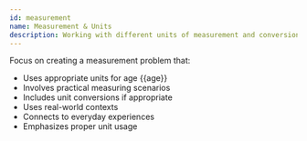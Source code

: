 ```yaml
---
id: measurement
name: Measurement & Units
description: Working with different units of measurement and conversions
---
```


Focus on creating a measurement problem that:
- Uses appropriate units for age {{age}}
- Involves practical measuring scenarios
- Includes unit conversions if appropriate
- Uses real-world contexts
- Connects to everyday experiences
- Emphasizes proper unit usage

